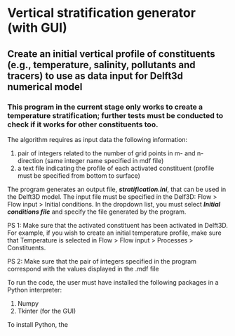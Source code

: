  
# Vertical stratification generator (with GUI) 

  

## Create an initial vertical profile of constituents (e.g., temperature, salinity, pollutants and tracers) to use as data input for Delft3d numerical model  

### This program in the current stage only works to create a temperature stratification; further tests must be conducted to check if it works for other constituents too. 

The algorithm requires as input data the following information:  

1) pair of integers related to the number of grid points in m- and n- direction (same integer name specified in mdf file)  
2) a text file indicating the profile of each activated constituent (profile must be specified from bottom to surface)

The program generates an output file, ***stratification.ini***, that can be used in the Delft3D model. 
The input file must be specified in the Delf3D: Flow > Flow input > Initial conditions. In the dropdown list, you must select ***Initial conditions file*** and specify the file generated by the program.  

PS 1: Make sure that the activated constituent has been activated in Delft3D. For example, if you wish to create an initial temperature profile, make sure that Temperature is selected in Flow > Flow input > Processes > Constituents.  

PS 2: Make sure that the pair of integers specified in the program correspond with the values displayed in the .mdf file   

To run the code, the user must have installed the following packages in a Python interpreter: 
1) Numpy
2) Tkinter (for the GUI)

To install Python, the 

